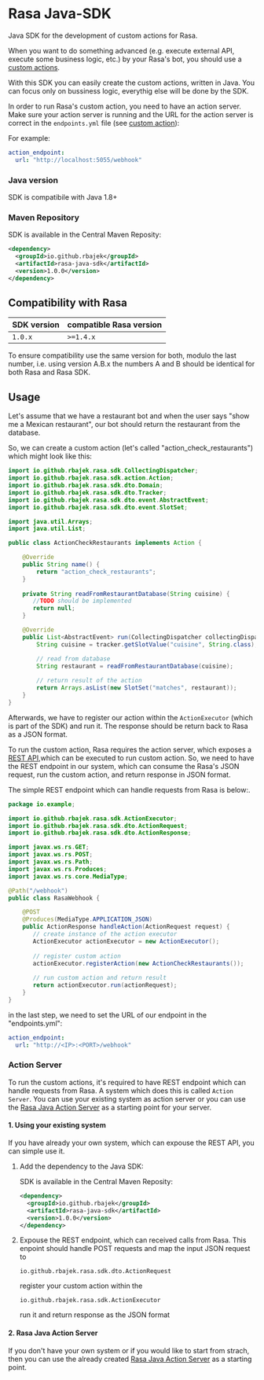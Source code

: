 # Rasa Java-SDK

Java SDK for the development of custom actions for Rasa.

When you want to do something advanced (e.g. execute external API, execute some business logic, etc.) by your Rasa's bot, you should use a [custom actions](https://rasa.com/docs/rasa/core/actions/#custom-actions).

With this SDK you can easily create the custom actions, written in Java. You can focus only on bussiness logic, everythig else will be done by the SDK.

In order to run Rasa's custom action, you need to have an action server. Make sure your action server is running and the URL for the action server is correct in the `endpoints.yml` file (see [custom action](https://rasa.com/docs/rasa/core/actions/#custom-actions)):

For example:

```yml
action_endpoint:
  url: "http://localhost:5055/webhook"
```

### Java version

SDK is compatibile with Java 1.8+

### Maven Repository

SDK is available in the Central Maven Reposity:

```xml
<dependency>
  <groupId>io.github.rbajek</groupId>
  <artifactId>rasa-java-sdk</artifactId>
  <version>1.0.0</version>
</dependency>
```

## Compatibility with Rasa

| SDK version    | compatible Rasa version           |
|----------------|-----------------------------------|
| `1.0.x`        | `>=1.4.x`              |

To ensure compatibility use the same version for both, modulo the last number, i.e. using version A.B.x the numbers A and B should be identical for both Rasa and Rasa SDK.

## Usage

Let's assume that we have a restaurant bot and when the user says "show me a Mexican restaurant", our bot should return the restaurant from the database.

So, we can create a custom action (let's called "action_check_restaurants") which might look like this:

```java
import io.github.rbajek.rasa.sdk.CollectingDispatcher;
import io.github.rbajek.rasa.sdk.action.Action;
import io.github.rbajek.rasa.sdk.dto.Domain;
import io.github.rbajek.rasa.sdk.dto.Tracker;
import io.github.rbajek.rasa.sdk.dto.event.AbstractEvent;
import io.github.rbajek.rasa.sdk.dto.event.SlotSet;

import java.util.Arrays;
import java.util.List;

public class ActionCheckRestaurants implements Action {

    @Override
    public String name() {
        return "action_check_restaurants";
    }
	
	private String readFromRestaurantDatabase(String cuisine) {
	   //TODO should be implemented
	   return null;
	}

    @Override
    public List<AbstractEvent> run(CollectingDispatcher collectingDispatcher, Tracker tracker, Domain domain) {
        String cuisine = tracker.getSlotValue("cuisine", String.class);

        // read from database
        String restaurant = readFromRestaurantDatabase(cuisine);
		
		// return result of the action
        return Arrays.asList(new SlotSet("matches", restaurant));
    }
}
```

Afterwards, we have to register our action within the `ActionExecutor` (which is part of the SDK) and run it. The response should be return back to Rasa as a JSON format.

To run the custom action, Rasa requires the action server, which exposes a [REST API](https://rasa.com/docs/rasa/api/action-server/),which can be executed to run custom action. So, we need to have the REST endpoint in our system, which can consume the Rasa's JSON request, run the custom action, and return response in JSON format.

The simple REST endpoint which can handle requests from Rasa is below:.

```java
package io.example;

import io.github.rbajek.rasa.sdk.ActionExecutor;
import io.github.rbajek.rasa.sdk.dto.ActionRequest;
import io.github.rbajek.rasa.sdk.dto.ActionResponse;

import javax.ws.rs.GET;
import javax.ws.rs.POST;
import javax.ws.rs.Path;
import javax.ws.rs.Produces;
import javax.ws.rs.core.MediaType;

@Path("/webhook")
public class RasaWebhook {

    @POST
    @Produces(MediaType.APPLICATION_JSON)
    public ActionResponse handleAction(ActionRequest request) {
	   // create instance of the action executor
       ActionExecutor actionExecutor = new ActionExecutor();
	   
	   // register custom action
       actionExecutor.registerAction(new ActionCheckRestaurants());
       
	   // run custom action and return result
	   return actionExecutor.run(actionRequest);
    }
}
```

in the last step, we need to set the URL of our endpoint in the "endpoints.yml":

```yml
action_endpoint:
  url: "http://<IP>:<PORT>/webhook"
```

### Action Server

To run the custom actions, it's required to have REST endpoint which can handle requests from Rasa. A system which does this is called `Action Server`. You can use your existing system as action server or you can use the [Rasa Java Action Server](https://github.com/rbajek/rasa-java-action-server) as a starting point for your server.

#### 1. Using your existing system

If you have already your own system, which can expouse the REST API, you can simple use it.

1. Add the dependency to the Java SDK:

    SDK is available in the Central Maven Reposity:

    ```xml
    <dependency>
      <groupId>io.github.rbajek</groupId>
      <artifactId>rasa-java-sdk</artifactId>
      <version>1.0.0</version>
    </dependency>
    ```
2. Expouse the REST endpoint, which can received calls from Rasa. This enpoint should handle POST requests and map the input JSON request to

   ```
   io.github.rbajek.rasa.sdk.dto.ActionRequest
   ```
   
   register your custom action within the 
   
   ```
   io.github.rbajek.rasa.sdk.ActionExecutor
   ```
   
   run it and return response as the JSON format
   
#### 2. Rasa Java Action Server

If you don't have your own system or if you would like to start from strach, then you can use the already created [Rasa Java Action Server](https://github.com/rbajek/rasa-java-action-server) as a starting point.